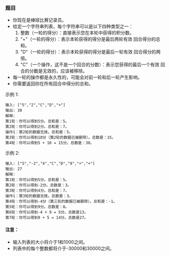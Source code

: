 ### 题目
* 你现在是棒球比赛记录员。
* 给定一个字符串列表，每个字符串可以是以下四种类型之一：
  1. 整数（一轮的得分）：直接表示您在本轮中获得的积分数。
  2. "+"（一轮的得分）：表示本轮获得的得分是最后两轮有效 回合得分的总和。
  3. "D"（一轮的得分）：表示本轮获得的得分是最后一轮有效 回合得分的两倍。
  4. "C"（一个操作，这不是一个回合的分数）：表示您获得的最后一个有效 回合的分数是无效的，应该被移除。
* 每一轮的操作都是永久性的，可能会对前一轮和后一轮产生影响。
* 你需要返回你在所有回合中得分的总和。

示例 1:
```
输入: ["5","2","C","D","+"]
输出: 30
解释: 
第1轮：你可以得到5分。总和是：5。
第2轮：你可以得到2分。总和是：7。
操作1：第2轮的数据无效。总和是：5。
第3轮：你可以得到10分（第2轮的数据已被删除）。总数是：15。
第4轮：你可以得到5 + 10 = 15分。总数是：30。
```

示例 2:
```
输入: ["5","-2","4","C","D","9","+","+"]
输出: 27
解释: 
第1轮：你可以得到5分。总和是：5。
第2轮：你可以得到-2分。总数是：3。
第3轮：你可以得到4分。总和是：7。
操作1：第3轮的数据无效。总数是：3。
第4轮：你可以得到-4分（第三轮的数据已被删除）。总和是：-1。
第5轮：你可以得到9分。总数是：8。
第6轮：你可以得到-4 + 9 = 5分。总数是13。
第7轮：你可以得到9 + 5 = 14分。总数是27。
```

#### 注意：
* 输入列表的大小将介于1和1000之间。
* 列表中的每个整数都将介于-30000和30000之间。